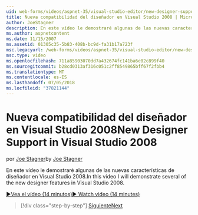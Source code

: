 ```yaml
---
uid: web-forms/videos/aspnet-35/visual-studio-editor/new-designer-support-in-visual-studio-2008
title: Nueva compatibilidad del diseñador en Visual Studio 2008 | Microsoft Docs
author: JoeStagner
description: En este vídeo le demostraré algunas de las nuevas características de diseñador en Visual Studio 2008.
ms.author: aspnetcontent
ms.date: 11/15/2007
ms.assetid: 01305c35-5b83-408b-bc9d-fa31b17a723f
msc.legacyurl: /web-forms/videos/aspnet-35/visual-studio-editor/new-designer-support-in-visual-studio-2008
msc.type: video
ms.openlocfilehash: 711a85903070dd7a432674fc141ba6e02c899f40
ms.sourcegitcommit: b28cd0313af316c051c2ff8549865bff67f2fbb4
ms.translationtype: MT
ms.contentlocale: es-ES
ms.lasthandoff: 07/05/2018
ms.locfileid: "37821144"
---
```

<a name="new-designer-support-in-visual-studio-2008"></a><span data-ttu-id="156f2-103">Nueva compatibilidad del diseñador en Visual Studio 2008</span><span class="sxs-lookup"><span data-stu-id="156f2-103">New Designer Support in Visual Studio 2008</span></span>
====================
<span data-ttu-id="156f2-104">por [Joe Stagner](https://github.com/JoeStagner)</span><span class="sxs-lookup"><span data-stu-id="156f2-104">by [Joe Stagner](https://github.com/JoeStagner)</span></span>

<span data-ttu-id="156f2-105">En este vídeo le demostraré algunas de las nuevas características de diseñador en Visual Studio 2008.</span><span class="sxs-lookup"><span data-stu-id="156f2-105">In this video I will demonstrate several of the new designer features in Visual Studio 2008.</span></span>

[<span data-ttu-id="156f2-106">&#9654;Vea el vídeo (14 minutos)</span><span class="sxs-lookup"><span data-stu-id="156f2-106">&#9654; Watch video (14 minutes)</span></span>](https://channel9.msdn.com/Blogs/ASP-NET-Site-Videos/new-designer-support-in-visual-studio-2008)

> [!div class="step-by-step"]
> [<span data-ttu-id="156f2-107">Siguiente</span><span class="sxs-lookup"><span data-stu-id="156f2-107">Next</span></span>](javascript-intellisense-support-in-visual-studio-2008.md)
